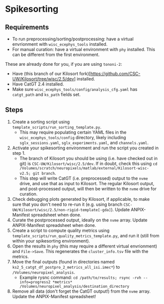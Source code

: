 # Spikesorting

## Requirements
- To run preprocessing/sorting/postprocessing: have a virtual envrionment with `wisc_ecephys_tools` installed. 
- For manual curation: have a virtual environment with `phy` installed. This can be different from the first environment. 

These are already done for you, if you are using `tononi-2`:
- Have (this branch of our Kilosort fork)[https://github.com/CSC-UW/Kilosort/tree/wisc/2.5/dev] installed. 
- Have CatGT 2.4 installed. 
- Make sure `wisc_ecephys_tools/config/analysis_cfg.yaml` has `catgt_path` and `ks_path` fields set. 

## Steps

1. Create a sorting script using `template_scripts/run_sorting_template.py`.
    - This may require populating certain YAML files in the `wisc_ecephys_tools/config` directory, likely including `sglx_sessions.yaml`, `sglx_experiments.yaml`, and `channels.yaml`.
2. Activate your spikesorting environment and run the script you created in step 1.
    - The branch of Kilosort you should be using (i.e. have checked out in git) is `CSC-UW/Kilosort/wisc/2.5/dev`. If in doubt, check this using `cd /Volumes/scratch/neuropixels/matlab/external/Kilosort-wisc-v2.5; git branch`.
    - This step will write CatGT (i.e. preprocessed) output to the `nvme` drive, and use that as input to Kilosort. The regular Kilosort output, and post-processed output, will then be written to the `nvme` drive for curation.
3. Check debugging plots generated by Kilosort, if applicable, to make sure that you don't need to re-run it (e.g. using branch `CSC-UW/Kilosort/wisc/2.5/non-rigid-template[-gda]`). Update ANPIX-Manifest spreadsheet when done. 
4. Curate the postprocessed output, ideally on the `nvme` array. Update ANPIX-Manifest spreadsheet when done. 
5. Create a script to compute quality metrics using `template_scripts/run_quality_metrics_template.py`, and run it (still from within your spikesorting environment).
6. Open the results in `phy` (this may require a different virtual envrionment) and `File->Save`. This regenerates the `cluster_info.tsv` file with the metrics.
7. Move the final outputs (found in directories named `ks2_5_catgt_df_postpro_2_metrics_all_isi.imec*`) to `/Volumes/neuropixel_analysis`.
    - Example rysnc command: `cd /path/to/results; rsync -rvh --info=progress2 *metrics* /Volumes/neuropixel_analysis/destination_directory`
8. Remove all data (don't forget the CatGT output!) from the `nvme` array. Update the ANPIX-Manifest spreadsheet!
